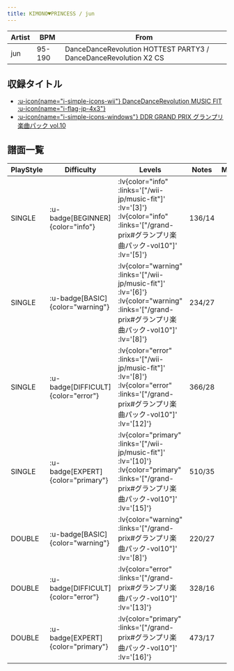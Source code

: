 ```yaml
---
title: KIMONO♥PRINCESS / jun
---
```


|Artist|BPM|From|
|------|---|----|
|jun|95-190|DanceDanceRevolution HOTTEST PARTY3 / DanceDanceRevolution X2 CS|

## 収録タイトル

- [ :u-icon{name="i-simple-icons-wii"} DanceDanceRevolution MUSIC FIT :u-icon{name="i-flag-jp-4x3"} ](/wii-jp/music-fit)
- [ :u-icon{name="i-simple-icons-windows"} DDR GRAND PRIX グランプリ楽曲パック vol.10](/grand-prix#グランプリ楽曲パック-vol10)

## 譜面一覧

|PlayStyle|Difficulty|Levels|Notes|Movie|
|---------|----------|------|-----|-----|
|SINGLE| :u-badge[BEGINNER]{color="info"} | :lv{color="info" :links='["/wii-jp/music-fit"]' :lv='[3]'}  :lv{color="info" :links='["/grand-prix#グランプリ楽曲パック-vol10"]' :lv='[5]'} |136/14||
|SINGLE| :u-badge[BASIC]{color="warning"} | :lv{color="warning" :links='["/wii-jp/music-fit"]' :lv='[6]'}  :lv{color="warning" :links='["/grand-prix#グランプリ楽曲パック-vol10"]' :lv='[8]'} |234/27||
|SINGLE| :u-badge[DIFFICULT]{color="error"} | :lv{color="error" :links='["/wii-jp/music-fit"]' :lv='[8]'}  :lv{color="error" :links='["/grand-prix#グランプリ楽曲パック-vol10"]' :lv='[12]'} |366/28||
|SINGLE| :u-badge[EXPERT]{color="primary"} | :lv{color="primary" :links='["/wii-jp/music-fit"]' :lv='[10]'}  :lv{color="primary" :links='["/grand-prix#グランプリ楽曲パック-vol10"]' :lv='[15]'} |510/35||
|DOUBLE| :u-badge[BASIC]{color="warning"} | :lv{color="warning" :links='["/grand-prix#グランプリ楽曲パック-vol10"]' :lv='[8]'} |220/27||
|DOUBLE| :u-badge[DIFFICULT]{color="error"} | :lv{color="error" :links='["/grand-prix#グランプリ楽曲パック-vol10"]' :lv='[13]'} |328/16||
|DOUBLE| :u-badge[EXPERT]{color="primary"} | :lv{color="primary" :links='["/grand-prix#グランプリ楽曲パック-vol10"]' :lv='[16]'} |473/17||
